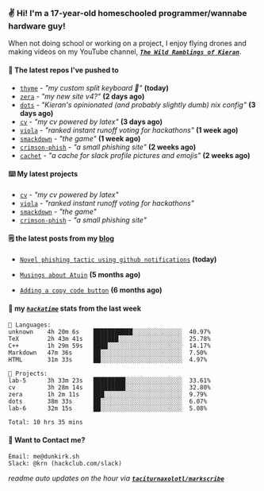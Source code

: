 ### ✌️ Hi! I'm a 17-year-old homeschooled programmer/wannabe hardware guy!

When not doing school or working on a project, I enjoy flying drones and making videos on my YouTube channel, [**_`The Wild Ramblings of Kieran`_**](https://youtube.com/@kieran.rambles).

#### 👷 The latest repos I've pushed to

- [`thyme`](https://github.com/taciturnaxolotl/thyme) - _"my custom split keyboard 🫶"_ **(today)**
- [`zera`](https://github.com/taciturnaxolotl/zera) - _"my new site v4?"_ **(2 days ago)**
- [`dots`](https://github.com/taciturnaxolotl/dots) - _"Kieran's opinionated (and probably slightly dumb) nix config"_ **(3 days ago)**
- [`cv`](https://github.com/taciturnaxolotl/cv) - _"my cv powered by latex"_ **(3 days ago)**
- [`viola`](https://github.com/taciturnaxolotl/viola) - _"ranked instant runoff voting for hackathons"_ **(1 week ago)**
- [`smackdown`](https://github.com/taciturnaxolotl/smackdown) - _"the game"_ **(1 week ago)**
- [`crimson-phish`](https://github.com/taciturnaxolotl/crimson-phish) - _"a small phishing site"_ **(2 weeks ago)**
- [`cachet`](https://github.com/taciturnaxolotl/cachet) - _"a cache for slack profile pictures and emojis"_ **(2 weeks ago)**

#### ⌨️ My latest projects

- [`cv`](https://github.com/taciturnaxolotl/cv) - _"my cv powered by latex"_
- [`viola`](https://github.com/taciturnaxolotl/viola) - _"ranked instant runoff voting for hackathons"_
- [`smackdown`](https://github.com/taciturnaxolotl/smackdown) - _"the game"_
- [`crimson-phish`](https://github.com/taciturnaxolotl/crimson-phish) - _"a small phishing site"_

#### 🗒️ the latest posts from my [blog](https://dunkirk.sh)

- [`Novel phishing tactic using github notifications`](https://dunkirk.sh/blog/github-phishing/) **(today)**

- [`Musings about Atuin`](https://dunkirk.sh/blog/atuin/) **(5 months ago)**

- [`Adding a copy code button`](https://dunkirk.sh/blog/adding-a-copy-button/) **(6 months ago)**



#### 📡 my [_`hackatime`_](https://waka.hackclub.com) stats from the last week

```text
💾 Languages:
unknown    4h 20m 6s    ███████████░░░░░░░░░░░░░░  40.97%
TeX        2h 43m 41s   ███████░░░░░░░░░░░░░░░░░░  25.78%
C++        1h 29m 59s   ████░░░░░░░░░░░░░░░░░░░░░  14.17%
Markdown   47m 36s      ██░░░░░░░░░░░░░░░░░░░░░░░  7.50%
HTML       31m 33s      ██░░░░░░░░░░░░░░░░░░░░░░░  4.97%

💼 Projects:
lab-5      3h 33m 23s   █████████░░░░░░░░░░░░░░░░  33.61%
cv         3h 28m 14s   █████████░░░░░░░░░░░░░░░░  32.80%
zera       1h 2m 11s    ███░░░░░░░░░░░░░░░░░░░░░░  9.79%
dots       38m 33s      ██░░░░░░░░░░░░░░░░░░░░░░░  6.07%
lab-6      32m 15s      ██░░░░░░░░░░░░░░░░░░░░░░░  5.08%

Total: 10 hrs 35 mins
```

#### 📮 Want to Contact me?

```text
Email: me@dunkirk.sh
Slack: @krn (hackclub.com/slack)
```

_readme auto updates on the hour via [**`taciturnaxolotl/markscribe`**](https://github.com/taciturnaxolotl/markscribe)_
